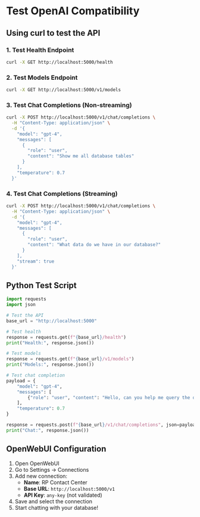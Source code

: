 # Test OpenAI Compatibility

## Using curl to test the API

### 1. Test Health Endpoint
```bash
curl -X GET http://localhost:5000/health
```

### 2. Test Models Endpoint
```bash
curl -X GET http://localhost:5000/v1/models
```

### 3. Test Chat Completions (Non-streaming)
```bash
curl -X POST http://localhost:5000/v1/chat/completions \
  -H "Content-Type: application/json" \
  -d '{
    "model": "gpt-4",
    "messages": [
      {
        "role": "user",
        "content": "Show me all database tables"
      }
    ],
    "temperature": 0.7
  }'
```

### 4. Test Chat Completions (Streaming)
```bash
curl -X POST http://localhost:5000/v1/chat/completions \
  -H "Content-Type: application/json" \
  -d '{
    "model": "gpt-4",
    "messages": [
      {
        "role": "user",
        "content": "What data do we have in our database?"
      }
    ],
    "stream": true
  }'
```

## Python Test Script

```python
import requests
import json

# Test the API
base_url = "http://localhost:5000"

# Test health
response = requests.get(f"{base_url}/health")
print("Health:", response.json())

# Test models
response = requests.get(f"{base_url}/v1/models")
print("Models:", response.json())

# Test chat completion
payload = {
    "model": "gpt-4",
    "messages": [
        {"role": "user", "content": "Hello, can you help me query the database?"}
    ],
    "temperature": 0.7
}

response = requests.post(f"{base_url}/v1/chat/completions", json=payload)
print("Chat:", response.json())
```

## OpenWebUI Configuration

1. Open OpenWebUI
2. Go to Settings → Connections
3. Add new connection:
   - **Name**: RP Contact Center
   - **Base URL**: `http://localhost:5000/v1`
   - **API Key**: `any-key` (not validated)
4. Save and select the connection
5. Start chatting with your database!
